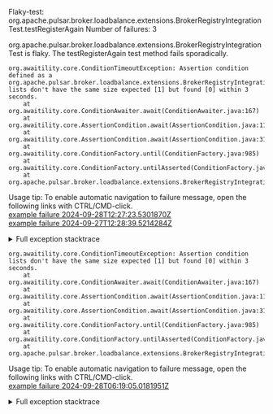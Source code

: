         
Flaky-test: org.apache.pulsar.broker.loadbalance.extensions.BrokerRegistryIntegrationTest.testRegisterAgain
Number of failures: 3

org.apache.pulsar.broker.loadbalance.extensions.BrokerRegistryIntegrationTest is flaky. The testRegisterAgain test method fails sporadically.

```
org.awaitility.core.ConditionTimeoutException: Assertion condition defined as a org.apache.pulsar.broker.loadbalance.extensions.BrokerRegistryIntegrationTest lists don't have the same size expected [1] but found [0] within 3 seconds.
	at org.awaitility.core.ConditionAwaiter.await(ConditionAwaiter.java:167)
	at org.awaitility.core.AssertionCondition.await(AssertionCondition.java:119)
	at org.awaitility.core.AssertionCondition.await(AssertionCondition.java:31)
	at org.awaitility.core.ConditionFactory.until(ConditionFactory.java:985)
	at org.awaitility.core.ConditionFactory.untilAsserted(ConditionFactory.java:769)
	at org.apache.pulsar.broker.loadbalance.extensions.BrokerRegistryIntegrationTest.testRegisterAgain(BrokerRegistryIntegrationTest.java:93)
```

Usage tip: To enable automatic navigation to failure message, open the following links with CTRL/CMD-click.  
[example failure 2024-09-28T12:27:23.5301870Z](https://github.com/apache/pulsar/actions/runs/11083771001/job/30798518530#step:11:1137)  
[example failure 2024-09-27T12:28:39.5214284Z](https://github.com/apache/pulsar/actions/runs/11070360166/job/30760339508#step:10:1156)  


<details>
<summary>Full exception stacktrace</summary>
<code><pre>
org.awaitility.core.ConditionTimeoutException: Assertion condition defined as a org.apache.pulsar.broker.loadbalance.extensions.BrokerRegistryIntegrationTest lists don't have the same size expected [1] but found [0] within 3 seconds.
	at org.awaitility.core.ConditionAwaiter.await(ConditionAwaiter.java:167)
	at org.awaitility.core.AssertionCondition.await(AssertionCondition.java:119)
	at org.awaitility.core.AssertionCondition.await(AssertionCondition.java:31)
	at org.awaitility.core.ConditionFactory.until(ConditionFactory.java:985)
	at org.awaitility.core.ConditionFactory.untilAsserted(ConditionFactory.java:769)
	at org.apache.pulsar.broker.loadbalance.extensions.BrokerRegistryIntegrationTest.testRegisterAgain(BrokerRegistryIntegrationTest.java:93)
	at java.base/jdk.internal.reflect.NativeMethodAccessorImpl.invoke0(Native Method)
	at java.base/jdk.internal.reflect.NativeMethodAccessorImpl.invoke(NativeMethodAccessorImpl.java:77)
	at java.base/jdk.internal.reflect.DelegatingMethodAccessorImpl.invoke(DelegatingMethodAccessorImpl.java:43)
	at java.base/java.lang.reflect.Method.invoke(Method.java:569)
	at org.testng.internal.invokers.MethodInvocationHelper.invokeMethod(MethodInvocationHelper.java:139)
	at org.testng.internal.invokers.InvokeMethodRunnable.runOne(InvokeMethodRunnable.java:47)
	at org.testng.internal.invokers.InvokeMethodRunnable.call(InvokeMethodRunnable.java:76)
	at org.testng.internal.invokers.InvokeMethodRunnable.call(InvokeMethodRunnable.java:11)
	at java.base/java.util.concurrent.FutureTask.run(FutureTask.java:264)
	at java.base/java.util.concurrent.ThreadPoolExecutor.runWorker(ThreadPoolExecutor.java:1136)
	at java.base/java.util.concurrent.ThreadPoolExecutor$Worker.run(ThreadPoolExecutor.java:635)
	at java.base/java.lang.Thread.run(Thread.java:840)
Caused by: java.lang.AssertionError: lists don't have the same size expected [1] but found [0]
	at org.testng.Assert.fail(Assert.java:110)
	at org.testng.Assert.failNotEquals(Assert.java:1577)
	at org.testng.Assert.assertEqualsImpl(Assert.java:149)
	at org.testng.Assert.assertEquals(Assert.java:131)
	at org.testng.Assert.assertEquals(Assert.java:1418)
	at org.testng.Assert.assertEquals(Assert.java:1382)
	at org.testng.Assert.assertEquals(Assert.java:1629)
	at org.testng.Assert.assertEquals(Assert.java:1605)
	at org.apache.pulsar.broker.loadbalance.extensions.BrokerRegistryIntegrationTest.lambda$testRegisterAgain$2(BrokerRegistryIntegrationTest.java:93)
	at org.awaitility.core.AssertionCondition.lambda$new$0(AssertionCondition.java:53)
	at org.awaitility.core.ConditionAwaiter$ConditionPoller.call(ConditionAwaiter.java:248)
	at org.awaitility.core.ConditionAwaiter$ConditionPoller.call(ConditionAwaiter.java:235)
	... 4 more

</pre></code>
</details>

```
org.awaitility.core.ConditionTimeoutException: Assertion condition lists don't have the same size expected [1] but found [0] within 3 seconds.
	at org.awaitility.core.ConditionAwaiter.await(ConditionAwaiter.java:167)
	at org.awaitility.core.AssertionCondition.await(AssertionCondition.java:119)
	at org.awaitility.core.AssertionCondition.await(AssertionCondition.java:31)
	at org.awaitility.core.ConditionFactory.until(ConditionFactory.java:985)
	at org.awaitility.core.ConditionFactory.untilAsserted(ConditionFactory.java:769)
	at org.apache.pulsar.broker.loadbalance.extensions.BrokerRegistryIntegrationTest.testRegisterAgain(BrokerRegistryIntegrationTest.java:93)
```

Usage tip: To enable automatic navigation to failure message, open the following links with CTRL/CMD-click.  
[example failure 2024-09-28T06:19:05.0181951Z](https://github.com/apache/pulsar/actions/runs/11081600404/job/30793718805#step:11:1125)  


<details>
<summary>Full exception stacktrace</summary>
<code><pre>
org.awaitility.core.ConditionTimeoutException: Assertion condition lists don't have the same size expected [1] but found [0] within 3 seconds.
	at org.awaitility.core.ConditionAwaiter.await(ConditionAwaiter.java:167)
	at org.awaitility.core.AssertionCondition.await(AssertionCondition.java:119)
	at org.awaitility.core.AssertionCondition.await(AssertionCondition.java:31)
	at org.awaitility.core.ConditionFactory.until(ConditionFactory.java:985)
	at org.awaitility.core.ConditionFactory.untilAsserted(ConditionFactory.java:769)
	at org.apache.pulsar.broker.loadbalance.extensions.BrokerRegistryIntegrationTest.testRegisterAgain(BrokerRegistryIntegrationTest.java:93)
	at java.base/jdk.internal.reflect.DirectMethodHandleAccessor.invoke(DirectMethodHandleAccessor.java:103)
	at java.base/java.lang.reflect.Method.invoke(Method.java:580)
	at org.testng.internal.invokers.MethodInvocationHelper.invokeMethod(MethodInvocationHelper.java:139)
	at org.testng.internal.invokers.InvokeMethodRunnable.runOne(InvokeMethodRunnable.java:47)
	at org.testng.internal.invokers.InvokeMethodRunnable.call(InvokeMethodRunnable.java:76)
	at org.testng.internal.invokers.InvokeMethodRunnable.call(InvokeMethodRunnable.java:11)
	at java.base/java.util.concurrent.FutureTask.run(FutureTask.java:317)
	at java.base/java.util.concurrent.ThreadPoolExecutor.runWorker(ThreadPoolExecutor.java:1144)
	at java.base/java.util.concurrent.ThreadPoolExecutor$Worker.run(ThreadPoolExecutor.java:642)
	at java.base/java.lang.Thread.run(Thread.java:1583)
Caused by: java.lang.AssertionError: lists don't have the same size expected [1] but found [0]
	at org.testng.Assert.fail(Assert.java:110)
	at org.testng.Assert.failNotEquals(Assert.java:1577)
	at org.testng.Assert.assertEqualsImpl(Assert.java:149)
	at org.testng.Assert.assertEquals(Assert.java:131)
	at org.testng.Assert.assertEquals(Assert.java:1418)
	at org.testng.Assert.assertEquals(Assert.java:1382)
	at org.testng.Assert.assertEquals(Assert.java:1629)
	at org.testng.Assert.assertEquals(Assert.java:1605)
	at org.apache.pulsar.broker.loadbalance.extensions.BrokerRegistryIntegrationTest.lambda$testRegisterAgain$2(BrokerRegistryIntegrationTest.java:93)
	at org.awaitility.core.AssertionCondition.lambda$new$0(AssertionCondition.java:53)
	at org.awaitility.core.ConditionAwaiter$ConditionPoller.call(ConditionAwaiter.java:248)
	at org.awaitility.core.ConditionAwaiter$ConditionPoller.call(ConditionAwaiter.java:235)
	... 4 more

</pre></code>
</details>

